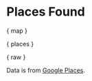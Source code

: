 # Places Found

{ map }

{ places }

{ raw }

Data is from [Google Places](https://developers.google.com/maps/documentation/places).

